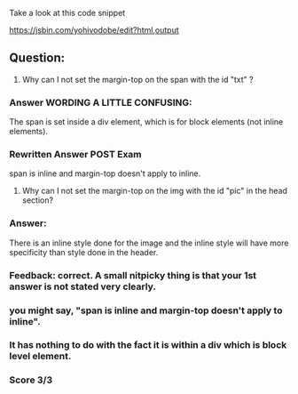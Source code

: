 Take a look at this code snippet

https://jsbin.com/yohivodobe/edit?html,output

## Question: 

1. Why can I not set the margin-top on the span with the id "txt" ? 

### Answer WORDING A LITTLE CONFUSING: 
The span is set inside a div element, which is for block elements (not inline elements).

### Rewritten Answer POST Exam
span is inline and margin-top doesn't apply to inline.


1. Why can I not set the margin-top on the img with the id "pic" in the head section?

### Answer:
There is an inline style done for the image and the inline style will
have more specificity than style done in the header.


### Feedback: correct. A small nitpicky thing is that your 1st answer is not stated very clearly.
### you might say, "span is inline and margin-top doesn't apply to inline". 
### It has nothing to do with the fact it is within a div which is block level element.

### Score 3/3